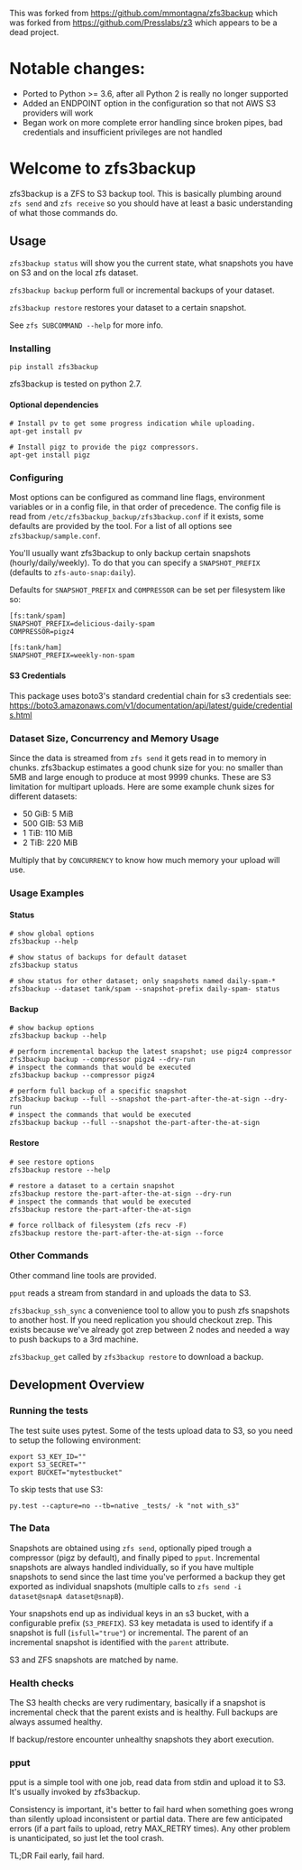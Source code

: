 <!-- # zfs3backup [![Build Status](https://travis-ci.org/PressLabs/zfs3backup.svg)](https://travis-ci.org/PressLabs/zfs3backup)
 -->
This was forked from https://github.com/mmontagna/zfs3backup which was forked from https://github.com/Presslabs/z3 which appears to be a dead project.

# Notable changes:
* Ported to Python >= 3.6, after all Python 2 is really no longer supported
* Added an ENDPOINT option in the configuration so that not AWS S3 providers will work
* Began work on more complete error handling since broken pipes, bad credentials and insufficient privileges are not handled

# Welcome to zfs3backup

zfs3backup is a ZFS to S3 backup tool. This is basically plumbing around `zfs send` and `zfs receive`
so you should have at least a basic understanding of what those commands do.


## Usage
`zfs3backup status` will show you the current state, what snapshots you have on S3 and on the local
zfs dataset.

`zfs3backup backup` perform full or incremental backups of your dataset.

`zfs3backup restore` restores your dataset to a certain snapshot.

See `zfs SUBCOMMAND --help` for more info.

### Installing
`pip install zfs3backup`

zfs3backup is tested on python 2.7.

#### Optional dependencies
```
# Install pv to get some progress indication while uploading.
apt-get install pv

# Install pigz to provide the pigz compressors.
apt-get install pigz
```

### Configuring
Most options can be configured as command line flags, environment variables or in a config file,
in that order of precedence.
The config file is read from `/etc/zfs3backup_backup/zfs3backup.conf` if it exists, some defaults are provided by the tool.
For a list of all options see `zfs3backup/sample.conf`.

You'll usually want zfs3backup to only backup certain snapshots (hourly/daily/weekly).
To do that you can specify a `SNAPSHOT_PREFIX` (defaults to `zfs-auto-snap:daily`).

Defaults for `SNAPSHOT_PREFIX` and `COMPRESSOR` can be set per filesystem like so:
```
[fs:tank/spam]
SNAPSHOT_PREFIX=delicious-daily-spam
COMPRESSOR=pigz4

[fs:tank/ham]
SNAPSHOT_PREFIX=weekly-non-spam
```

#### S3 Credentials

This package uses boto3's standard credential chain for s3 credentials see: https://boto3.amazonaws.com/v1/documentation/api/latest/guide/credentials.html

### Dataset Size, Concurrency and Memory Usage
Since the data is streamed from `zfs send` it gets read in to memory in chunks.
zfs3backup estimates a good chunk size for you: no smaller than 5MB and large enough
to produce at most 9999 chunks. These are S3 limitation for multipart uploads.
Here are some example chunk sizes for different datasets:
 * 50 GiB: 5 MiB
 * 500 GIB: 53 MiB
 * 1 TiB: 110 MiB
 * 2 TiB: 220 MiB

Multiply that by `CONCURRENCY` to know how much memory your upload will use.

### Usage Examples

#### Status
```
# show global options
zfs3backup --help

# show status of backups for default dataset
zfs3backup status

# show status for other dataset; only snapshots named daily-spam-*
zfs3backup --dataset tank/spam --snapshot-prefix daily-spam- status
```

#### Backup
```
# show backup options
zfs3backup backup --help

# perform incremental backup the latest snapshot; use pigz4 compressor
zfs3backup backup --compressor pigz4 --dry-run
# inspect the commands that would be executed
zfs3backup backup --compressor pigz4

# perform full backup of a specific snapshot
zfs3backup backup --full --snapshot the-part-after-the-at-sign --dry-run
# inspect the commands that would be executed
zfs3backup backup --full --snapshot the-part-after-the-at-sign
```

#### Restore
```
# see restore options
zfs3backup restore --help

# restore a dataset to a certain snapshot
zfs3backup restore the-part-after-the-at-sign --dry-run
# inspect the commands that would be executed
zfs3backup restore the-part-after-the-at-sign

# force rollback of filesystem (zfs recv -F)
zfs3backup restore the-part-after-the-at-sign --force
```

### Other Commands
Other command line tools are provided.

`pput` reads a stream from standard in and uploads the data to S3.

`zfs3backup_ssh_sync` a convenience tool to allow you to push zfs snapshots to another host.
If you need replication you should checkout zrep. This exists because we've already
got zrep between 2 nodes and needed a way to push backups to a 3rd machine.

`zfs3backup_get` called by `zfs3backup restore` to download a backup.

## Development Overview
### Running the tests
The test suite uses pytest.
Some of the tests upload data to S3, so you need to setup the following environment:
```
export S3_KEY_ID=""
export S3_SECRET=""
export BUCKET="mytestbucket"
```

To skip tests that use S3:
```
py.test --capture=no --tb=native _tests/ -k "not with_s3"
```

### The Data
Snapshots are obtained using `zfs send`, optionally piped trough a compressor (pigz by default),
and finally piped to `pput`.
Incremental snapshots are always handled individually, so if you have multiple snapshots to send
since the last time you've performed a backup they get exported as individual snapshots
(multiple calls to `zfs send -i dataset@snapA dataset@snapB`).

Your snapshots end up as individual keys in an s3 bucket, with a configurable prefix (`S3_PREFIX`).
S3 key metadata is used to identify if a snapshot is full (`isfull="true"`) or incremental.
The parent of an incremental snapshot is identified with the `parent` attribute.

S3 and ZFS snapshots are matched by name.

### Health checks
The S3 health checks are very rudimentary, basically if a snapshot is incremental check
that the parent exists and is healthy. Full backups are always assumed healthy.

If backup/restore encounter unhealthy snapshots they abort execution.

### pput
pput is a simple tool with one job, read data from stdin and upload it to S3.
It's usually invoked by zfs3backup.

Consistency is important, it's better to fail hard when something goes wrong
than silently upload inconsistent or partial data.
There are few anticipated errors (if a part fails to upload, retry MAX_RETRY times).
Any other problem is unanticipated, so just let the tool crash.

TL;DR Fail early, fail hard.
